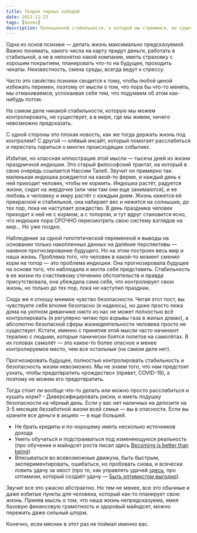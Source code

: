 ```yaml
---
title: Теория черных лебедей
date: 2021-11-23
tags: [books]
description: Полноценной стабильности, к которой мы стремимся, не существует, и в нашем мире ничего нельзя предсказать
---
```


Одна из основ психики — делать жизнь максимально предсказуемой. Важно понимать, какого числа на карту придут деньги, работать в стабильной, а не в непонятно какой компании, иметь страховку с хорошим покрытием, планировать что-то на будущее, проходить чекапы. Неизвестность, смена среды, всегда ведут к стрессу. 

Часто это свойство психики сводится к тому, чтобы любой ценой избежать перемен, поэтому от мысли о том, что пора бы что-то менять, мы отмахиваемся, успокаивая себя тем, что подумаем об этом как-нибудь потом.

На самом деле никакой стабильности, которую мы можем контролировать, не существует, а в мире, где мы живем, ничего невозможно предсказать.

С одной стороны это плохая новость, как же тогда держать жизнь под контролем? С другой — клёвый инсайт, который помогает расслабиться и перестать париться о многих происходящих событиях.

Избитая, но классная иллюстрация этой мысли — тысяча дней из жизни праздничной индюшки. Это старый философский трактат, на который в свою очередь ссылается Нассим Талеб. Звучит он примерно так: маленькая индюшка рождается на какой-то ферме, и каждый день к ней приходит человек, чтобы ее кормить. Индюшка растёт, радуется жизни, сидит на жердочке (или чем там они еще занимаются), и ее любовь к человеку и миру растёт с каждым днем. Жизнь кажется ей прекрасной и стабильной, она набирает вес и нежится на солнышке, до тех пор, пока не наступает рождество. В день праздника человек приходит к ней не с кормом, а с топором, и тут вдруг становится ясно, что индюшке пора СРОЧНО пересмотреть свою систему взглядов на мир… Но уже поздно.

Наблюдение за одной гипотетической переменной и выводы на основании только накопленных данных на далёкие перспективы — наивное прогнозирование будущего. Но на этом построен весь мир и наша жизнь. Проблема того, что человек в какой-то момент сменил корм на топор — это проблема индюшки. Она прогнозировала будущее на основе того, что наблюдала и могла себе представить. Стабильность в ее жизни по счастливому стечению обстоятельств и правда присутствовала, она убеждала сама себя, что контролирует свою жизнь, но только до тех пор, пока не наступил праздник.

Сюда же я отношу мнимое чувство безопасности. Читая этот пост, вы чувствуете себя вполне безопасно (я надеюсь), но даже просто лежа дома на уютном диванчике никто из нас не может полностью всё контролировать (я регулярно читаю про взрывы газа в жилых домах), а абсолютно безопасной сферы жизнедеятельности человека просто не существует. Кстати, именно с принятия этой мысли часто начинают терапию с людьми, которые панически боятся полетов на самолётах. В их головах самолёт — это какое-то более опасное и менее контролируемое место, чем все остальные (на самом деле нет).

Прогнозировать будущее, полностью контролировать стабильность и безопасность жизни невозможно. Мы не знаем того, что нам предстоит узнать, чтобы предотвратить «рождество» (привет, COVID-19), а поэтому не можем его предотвратить.

Тогда стоит ли вообще что-то делать или можно просто расслабиться и кушать корм? - Диверсифицировать риски, и иметь подушку безопасности на чёрный день. Если у вас нет наличных на депозите на 3-5 месяцев беззаботной жизни всей семьи — вы в опасности. Если вы храните все деньги в акциях — в еще большей.
- Не брать кредиты и по-хорошему иметь несколько источников дохода
- Уметь обучаться и подстраиваться под изменяющуюся реальность (про обучение и майндсет роста писал здесь [Becoming is better than being](https://deeonis.ru/blog/becomming-is-better-than-being/))
- Вписываться во всевозможные движухи, быть быстрым, экспериментировать, ошибаться, но пробовать снова, и всячески ловить удачу за хвост (про то, как управлять удачей [здесь](https://deeonis.ru/blog/the-formula-of-luck/), про оптимизм, который создаёт удачу — [Быть оптимистом выгодно](https://deeonis.ru/blog/optimism-is-profitable/)).

Звучит все это ужасно абстрактно. Но тем не менее, все это обычные и даже избитые пункты для человека, который как-то планирует свою жизнь. Приняв мысль о том, что наша жизнь непредсказуема, имея базовую финансовую грамотность и здоровый майндсет, можно пережить даже сильный шторм.

Конечно, если мясник в этот раз не поймал именно вас.